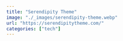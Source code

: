 ```yaml
---
title: "Serendipity Theme"
image: "./_images/serendipity-theme.webp"
url: "https://serendipitytheme.com/"
categories: ["tech"]
---
```

